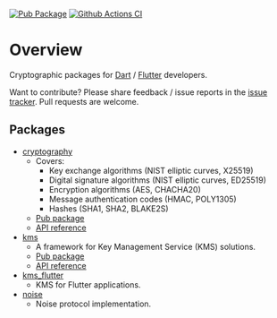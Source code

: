 [![Pub Package](https://img.shields.io/pub/v/cryptography.svg)](https://pub.dev/packages/cryptography)
[![Github Actions CI](https://github.com/dint-dev/cryptography/workflows/Dart%20CI/badge.svg)](https://github.com/dint-dev/cryptography/actions?query=workflow%3A%22Dart+CI%22)

# Overview

Cryptographic packages for [Dart](https://dart.dev) / [Flutter](https://flutter.dev) developers.

Want to contribute? Please share feedback / issue reports in the
[issue tracker](https://github.com/dint-dev/cryptography/issues). Pull requests are welcome.

## Packages
  * [cryptography](cryptography)
    * Covers:
      * Key exchange algorithms (NIST elliptic curves, X25519)
      * Digital signature algorithms (NIST elliptic curves, ED25519)
      * Encryption algorithms (AES, CHACHA20)
      * Message authentication codes (HMAC, POLY1305)
      * Hashes (SHA1, SHA2, BLAKE2S)
    * [Pub package](https://pub.dev/packages/cryptography)
    * [API reference](https://pub.dev/documentation/cryptography/latest/)
  * [kms](kms)
    * A framework for Key Management Service (KMS) solutions.
    * [Pub package](https://pub.dev/packages/kms)
    * [API reference](https://pub.dev/documentation/kms/latest/)
  * [kms_flutter](kms_flutter)
    * KMS for Flutter applications.
  * [noise](noise)
    * Noise protocol implementation.